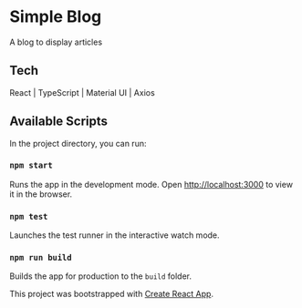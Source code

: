 # Simple Blog

A blog to display articles

## Tech

React | TypeScript | Material UI | Axios

## Available Scripts

In the project directory, you can run:

### `npm start`

Runs the app in the development mode.
Open [http://localhost:3000](http://localhost:3000) to view it in the browser.

### `npm test`

Launches the test runner in the interactive watch mode.

### `npm run build`

Builds the app for production to the `build` folder.

This project was bootstrapped with [Create React App](https://github.com/facebook/create-react-app).
